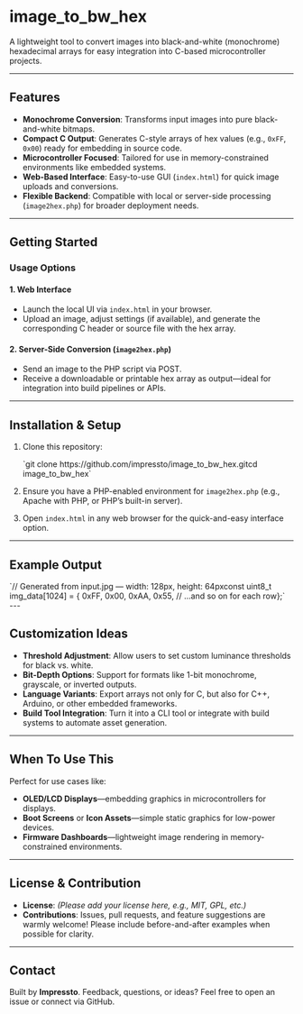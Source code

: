 
# image\_to\_bw\_hex

A lightweight tool to convert images into black-and-white (monochrome) hexadecimal arrays for easy integration into C-based microcontroller projects.

---

## Features

- **Monochrome Conversion**: Transforms input images into pure black-and-white bitmaps.
- **Compact C Output**: Generates C-style arrays of hex values (e.g., `0xFF`, `0x00`) ready for embedding in source code.
- **Microcontroller Focused**: Tailored for use in memory-constrained environments like embedded systems.
- **Web-Based Interface**: Easy-to-use GUI (`index.html`) for quick image uploads and conversions.
- **Flexible Backend**: Compatible with local or server-side processing (`image2hex.php`) for broader deployment needs.

---

## Getting Started

### Usage Options

#### 1. **Web Interface**

- Launch the local UI via `index.html` in your browser.
- Upload an image, adjust settings (if available), and generate the corresponding C header or source file with the hex array.

#### 2. **Server-Side Conversion (`image2hex.php`)**

- Send an image to the PHP script via POST.
- Receive a downloadable or printable hex array as output—ideal for integration into build pipelines or APIs.

---

## Installation &amp; Setup

1. Clone this repository:
    
    <div class="contain-inline-size rounded-2xl relative bg-token-sidebar-surface-primary"><div class="sticky top-9"><div class="absolute end-0 bottom-0 flex h-9 items-center pe-2"><div class="bg-token-bg-elevated-secondary text-token-text-secondary flex items-center gap-4 rounded-sm px-2 font-sans text-xs">  
    </div></div></div><div class="overflow-y-auto p-4" dir="ltr">`git <span class="hljs-built_in">clone</span> https://github.com/impressto/image_to_bw_hex.git<span class="hljs-built_in">cd</span> image_to_bw_hex`</div></div>
2. Ensure you have a PHP-enabled environment for `image2hex.php` (e.g., Apache with PHP, or PHP’s built-in server).
3. Open `index.html` in any web browser for the quick-and-easy interface option.

---

## Example Output

<div class="contain-inline-size rounded-2xl relative bg-token-sidebar-surface-primary" id="bkmrk-%2F%2F-generated-from-in"><div class="sticky top-9"><div class="absolute end-0 bottom-0 flex h-9 items-center pe-2"><div class="bg-token-bg-elevated-secondary text-token-text-secondary flex items-center gap-4 rounded-sm px-2 font-sans text-xs">  
</div></div></div><div class="overflow-y-auto p-4" dir="ltr">`<span class="hljs-comment">// Generated from input.jpg — width: 128px, height: 64px</span><span class="hljs-type">const</span> <span class="hljs-type">uint8_t</span> img_data[<span class="hljs-number">1024</span>] = {    <span class="hljs-number">0xFF</span>, <span class="hljs-number">0x00</span>, <span class="hljs-number">0xAA</span>, <span class="hljs-number">0x55</span>, <span class="hljs-comment">// ...and so on for each row</span>};`</div></div>---

## Customization Ideas

- **Threshold Adjustment**: Allow users to set custom luminance thresholds for black vs. white.
- **Bit-Depth Options**: Support for formats like 1-bit monochrome, grayscale, or inverted outputs.
- **Language Variants**: Export arrays not only for C, but also for C++, Arduino, or other embedded frameworks.
- **Build Tool Integration**: Turn it into a CLI tool or integrate with build systems to automate asset generation.

---

## When To Use This

Perfect for use cases like:

- **OLED/LCD Displays**—embedding graphics in microcontrollers for displays.
- **Boot Screens** or **Icon Assets**—simple static graphics for low-power devices.
- **Firmware Dashboards**—lightweight image rendering in memory-constrained environments.

---

## License &amp; Contribution

- **License**: *(Please add your license here, e.g., MIT, GPL, etc.)*
- **Contributions**: Issues, pull requests, and feature suggestions are warmly welcome! Please include before-and-after examples when possible for clarity.

---

## Contact

Built by **Impressto**. Feedback, questions, or ideas? Feel free to open an issue or connect via GitHub.
